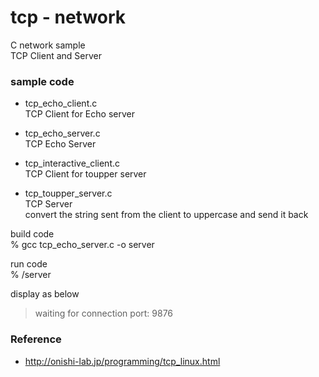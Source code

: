 tcp - network
===============

C network sample <br/>
TCP Client and Server <br/>

### sample code
- tcp_echo_client.c <br/>
TCP Client for Echo server <br/>
- tcp_echo_server.c <br/>
TCP Echo Server <br/>

- tcp_interactive_client.c <br/>
TCP Client for toupper server <br/>
- tcp_toupper_server.c <br/>
TCP Server <br/>
 convert the string sent from the client to uppercase and send it back <br/>


build code  <br/>
% gcc tcp_echo_server.c -o server <br/>

run code <br/>
% /server   <br/>

display as below <br/>
> waiting for connection port: 9876   <br/>


### Reference <br/>
- http://onishi-lab.jp/programming/tcp_linux.html


